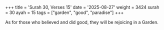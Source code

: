 +++
title = 'Surah 30, Verses 15'
date = '2025-08-27'
weight = 3424
surah = 30
ayah = 15
tags = ["garden", "good", "paradise"]
+++

As for those who believed and did good, they will be rejoicing in a Garden.